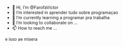 - 👋 Hi, I’m @FarofaVictor
- 👀 I’m interested in aprender tudo sobre programaçao
- 🌱 I’m currently learning a programar pra trabalha 
- 💞️ I’m looking to collaborate on ...
- 📫 How to reach me ...

<!---
FarofaVictor/FarofaVictor is a ✨ special ✨ repository because its `README.md` (this file) appears on your GitHub profile.
You can click the Preview link to take a look at your changes.
--->
e isso ae misera
